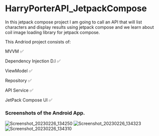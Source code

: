 # HarryPorterAPI_JetpackCompose

In this jetpack compose project I am going to call an API that will list characters and display results using jetpack compose
and we learn about coil image loading library for jetpack compose.

This Andriod project consists of:

MVVM ✅

Dependency Injection D.I ✅

ViewModel ✅

Repository ✅

API Service ✅

JetPack Compose UI ✅


### Screenshots of the Android App.
![Screenshot_20230226_134250](https://user-images.githubusercontent.com/73651340/221616815-2487a04f-d673-4d4b-88cb-a5a74a043960.png)
![Screenshot_20230226_134323](https://user-images.githubusercontent.com/73651340/221616832-299ef50f-b131-4227-8291-c287fb629f64.png)
![Screenshot_20230226_134310](https://user-images.githubusercontent.com/73651340/221616849-ed884792-8dc6-4bcb-8792-f10a3d764bfb.png)
